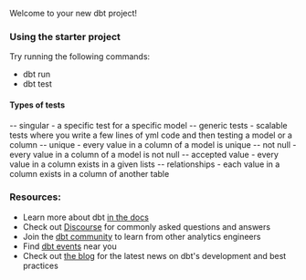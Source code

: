 Welcome to your new dbt project!

### Using the starter project

Try running the following commands:
- dbt run
- dbt test

#### Types of tests
-- singular - a specific test for a specific model
-- generic tests - scalable tests where you write a few lines of yml code and then testing a model or a column
    -- unique - every value in a column of a model is unique
    -- not null - every value in a column of a model is not null
    -- accepted value - every value in a column exists in a given lists
    -- relationships - each value in a column exists in a column of another table

### Resources:
- Learn more about dbt [in the docs](https://docs.getdbt.com/docs/introduction)
- Check out [Discourse](https://discourse.getdbt.com/) for commonly asked questions and answers
- Join the [dbt community](https://getdbt.com/community) to learn from other analytics engineers
- Find [dbt events](https://events.getdbt.com) near you
- Check out [the blog](https://blog.getdbt.com/) for the latest news on dbt's development and best practices
